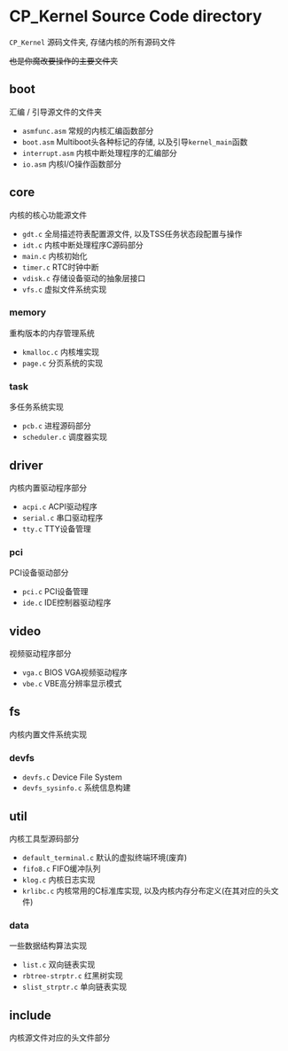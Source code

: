 # CP_Kernel Source Code directory

`CP_Kernel` 源码文件夹, 存储内核的所有源码文件 

~~也是你魔改要操作的主要文件夹~~

## boot

汇编 / 引导源文件的文件夹

* `asmfunc.asm` 常规的内核汇编函数部分
* `boot.asm` Multiboot头各种标记的存储, 以及引导`kernel_main`函数
* `interrupt.asm` 内核中断处理程序的汇编部分
* `io.asm` 内核I/O操作函数部分

## core

内核的核心功能源文件

* `gdt.c` 全局描述符表配置源文件, 以及TSS任务状态段配置与操作
* `idt.c` 内核中断处理程序C源码部分
* `main.c` 内核初始化
* `timer.c` RTC时钟中断
* `vdisk.c` 存储设备驱动的抽象层接口
* `vfs.c` 虚拟文件系统实现

### memory

重构版本的内存管理系统

* `kmalloc.c` 内核堆实现
* `page.c` 分页系统的实现

### task

多任务系统实现

* `pcb.c` 进程源码部分
* `scheduler.c` 调度器实现

## driver

内核内置驱动程序部分

* `acpi.c` ACPI驱动程序
* `serial.c` 串口驱动程序
* `tty.c` TTY设备管理

### pci

PCI设备驱动部分

* `pci.c` PCI设备管理
* `ide.c` IDE控制器驱动程序

## video

视频驱动程序部分

* `vga.c` BIOS VGA视频驱动程序
* `vbe.c` VBE高分辨率显示模式

## fs

内核内置文件系统实现

### devfs

* `devfs.c` Device File System
* `devfs_sysinfo.c` 系统信息构建

## util

内核工具型源码部分

* `default_terminal.c` 默认的虚拟终端环境(废弃)
* `fifo8.c` FIFO缓冲队列
* `klog.c` 内核日志实现
* `krlibc.c` 内核常用的C标准库实现, 以及内核内存分布定义(在其对应的头文件)

### data

一些数据结构算法实现

* `list.c` 双向链表实现
* `rbtree-strptr.c` 红黑树实现
* `slist_strptr.c` 单向链表实现

## include

内核源文件对应的头文件部分